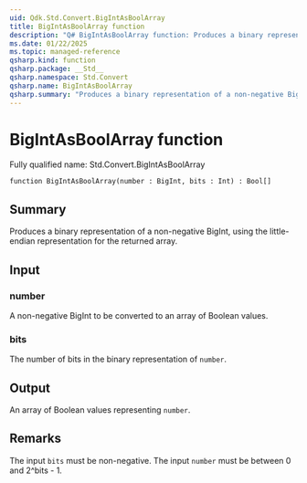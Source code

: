 ```yaml
---
uid: Qdk.Std.Convert.BigIntAsBoolArray
title: BigIntAsBoolArray function
description: "Q# BigIntAsBoolArray function: Produces a binary representation of a non-negative BigInt, using the little-endian representation for the returned array."
ms.date: 01/22/2025
ms.topic: managed-reference
qsharp.kind: function
qsharp.package: __Std__
qsharp.namespace: Std.Convert
qsharp.name: BigIntAsBoolArray
qsharp.summary: "Produces a binary representation of a non-negative BigInt, using the little-endian representation for the returned array."
---
```


# BigIntAsBoolArray function

Fully qualified name: Std.Convert.BigIntAsBoolArray

```qsharp
function BigIntAsBoolArray(number : BigInt, bits : Int) : Bool[]
```

## Summary
Produces a binary representation of a non-negative BigInt, using the
little-endian representation for the returned array.

## Input
### number
A non-negative BigInt to be converted to an array of Boolean values.
### bits
The number of bits in the binary representation of `number`.

## Output
An array of Boolean values representing `number`.

## Remarks
The input `bits` must be non-negative.
The input `number` must be between 0 and 2^bits - 1.
